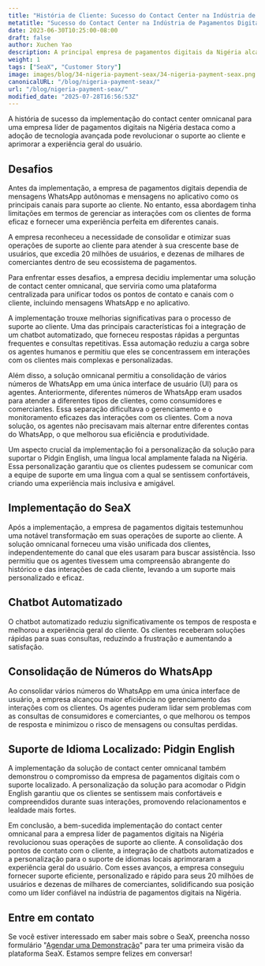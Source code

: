 ```yaml
---
title: "História de Cliente: Sucesso do Contact Center na Indústria de Pagamentos Digitais da Nigéria"
metatitle: "Sucesso do Contact Center na Indústria de Pagamentos Digitais da Nigéria"
date: 2023-06-30T10:25:00-08:00
draft: false
author: Xuchen Yao
description: A principal empresa de pagamentos digitais da Nigéria alcançou um suporte ao cliente revolucionário com um contact center omnicanal, integrando chatbots e suporte personalizado em Pidgin English, beneficiando milhões de usuários e comerciantes.
weight: 1
tags: ["SeaX", "Customer Story"]
image: images/blog/34-nigeria-payment-seax/34-nigeria-payment-seax.png
canonicalURL: "/blog/nigeria-payment-seax/"
url: "/blog/nigeria-payment-seax/"
modified_date: "2025-07-28T16:56:53Z"
---
```


A história de sucesso da implementação do contact center omnicanal para uma empresa líder de pagamentos digitais na Nigéria destaca como a adoção de tecnologia avançada pode revolucionar o suporte ao cliente e aprimorar a experiência geral do usuário.

## Desafios
Antes da implementação, a empresa de pagamentos digitais dependia de mensagens WhatsApp autônomas e mensagens no aplicativo como os principais canais para suporte ao cliente. No entanto, essa abordagem tinha limitações em termos de gerenciar as interações com os clientes de forma eficaz e fornecer uma experiência perfeita em diferentes canais.

A empresa reconheceu a necessidade de consolidar e otimizar suas operações de suporte ao cliente para atender à sua crescente base de usuários, que excedia 20 milhões de usuários, e dezenas de milhares de comerciantes dentro de seu ecossistema de pagamentos.

Para enfrentar esses desafios, a empresa decidiu implementar uma solução de contact center omnicanal, que serviria como uma plataforma centralizada para unificar todos os pontos de contato e canais com o cliente, incluindo mensagens WhatsApp e no aplicativo.

A implementação trouxe melhorias significativas para o processo de suporte ao cliente. Uma das principais características foi a integração de um chatbot automatizado, que forneceu respostas rápidas a perguntas frequentes e consultas repetitivas. Essa automação reduziu a carga sobre os agentes humanos e permitiu que eles se concentrassem em interações com os clientes mais complexas e personalizadas.

Além disso, a solução omnicanal permitiu a consolidação de vários números de WhatsApp em uma única interface de usuário (UI) para os agentes. Anteriormente, diferentes números de WhatsApp eram usados para atender a diferentes tipos de clientes, como consumidores e comerciantes. Essa separação dificultava o gerenciamento e o monitoramento eficazes das interações com os clientes. Com a nova solução, os agentes não precisavam mais alternar entre diferentes contas do WhatsApp, o que melhorou sua eficiência e produtividade.

Um aspecto crucial da implementação foi a personalização da solução para suportar o Pidgin English, uma língua local amplamente falada na Nigéria. Essa personalização garantiu que os clientes pudessem se comunicar com a equipe de suporte em uma língua com a qual se sentissem confortáveis, criando uma experiência mais inclusiva e amigável.

## Implementação do SeaX
Após a implementação, a empresa de pagamentos digitais testemunhou uma notável transformação em suas operações de suporte ao cliente. A solução omnicanal forneceu uma visão unificada dos clientes, independentemente do canal que eles usaram para buscar assistência. Isso permitiu que os agentes tivessem uma compreensão abrangente do histórico e das interações de cada cliente, levando a um suporte mais personalizado e eficaz.

## Chatbot Automatizado
O chatbot automatizado reduziu significativamente os tempos de resposta e melhorou a experiência geral do cliente. Os clientes receberam soluções rápidas para suas consultas, reduzindo a frustração e aumentando a satisfação.

## Consolidação de Números do WhatsApp
Ao consolidar vários números do WhatsApp em uma única interface de usuário, a empresa alcançou maior eficiência no gerenciamento das interações com os clientes. Os agentes puderam lidar sem problemas com as consultas de consumidores e comerciantes, o que melhorou os tempos de resposta e minimizou o risco de mensagens ou consultas perdidas.

## Suporte de Idioma Localizado: Pidgin English
A implementação da solução de contact center omnicanal também demonstrou o compromisso da empresa de pagamentos digitais com o suporte localizado. A personalização da solução para acomodar o Pidgin English garantiu que os clientes se sentissem mais confortáveis e compreendidos durante suas interações, promovendo relacionamentos e lealdade mais fortes.

Em conclusão, a bem-sucedida implementação do contact center omnicanal para a empresa líder de pagamentos digitais na Nigéria revolucionou suas operações de suporte ao cliente. A consolidação dos pontos de contato com o cliente, a integração de chatbots automatizados e a personalização para o suporte de idiomas locais aprimoraram a experiência geral do usuário. Com esses avanços, a empresa conseguiu fornecer suporte eficiente, personalizado e rápido para seus 20 milhões de usuários e dezenas de milhares de comerciantes, solidificando sua posição como um líder confiável na indústria de pagamentos digitais na Nigéria.


## Entre em contato

Se você estiver interessado em saber mais sobre o SeaX, preencha nosso formulário "[Agendar uma Demonstração](https://meetings.hubspot.com/seasalt-ai/seasalt-meeting)" para ter uma primeira visão da plataforma SeaX. Estamos sempre felizes em conversar!
